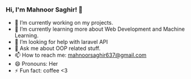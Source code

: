 ### Hi, I'm Mahnoor Saghir! 👋

- 🔭 I’m currently working on my projects.
- 🌱 I’m currently learning more about Web Development and Machine Learning.
- 🤔 I’m looking for help with laravel API
- 💬 Ask me about OOP related stuff.
- 📫 How to reach me: mahnoorsaghir637@gmail.com
- 😄 Pronouns: Her
- ⚡ Fun fact: coffee <3
